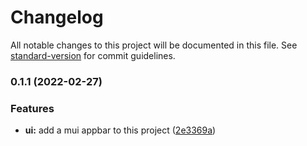 # Changelog

All notable changes to this project will be documented in this file. See [standard-version](https://github.com/conventional-changelog/standard-version) for commit guidelines.

### 0.1.1 (2022-02-27)


### Features

* **ui:** add a mui appbar to this project ([2e3369a](https://github.com/daverich204/howlateismybus/commit/2e3369a31e710b38e0148a43952081b7ee9ec096))

